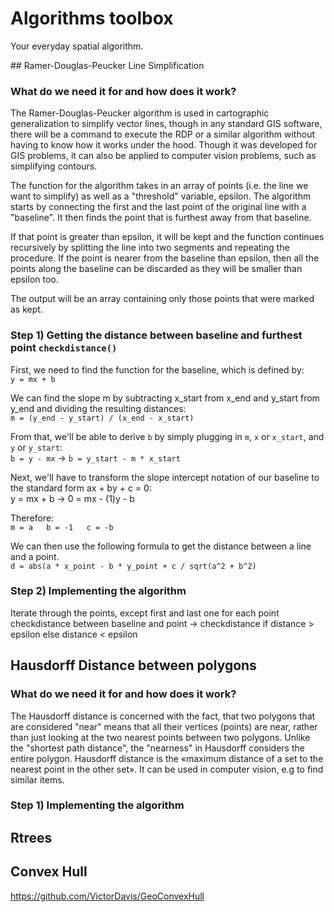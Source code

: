# Algorithms toolbox
Your everyday spatial algorithm.

## Ramer-Douglas-Peucker Line Simplification
### What do we need it for and how does it work?
The Ramer-Douglas-Peucker algorithm is used in cartographic generalization to simplify vector lines, though in any standard GIS software, there will be a command to execute the RDP or a similar algorithm without having to know how it works under the hood. Though it was developed for GIS problems, it can also be applied to computer vision problems, such as simplifying contours.

The function for the algorithm takes in an array of points (i.e. the line we want to simplify) as well as a "threshold" variable, epsilon. The algorithm starts by connecting the first and the last point of the original line with a "baseline". It then finds the point that is furthest away from that baseline. 

If that point is greater than epsilon, it will be kept and the function continues recursively by splitting the line into two segments and repeating the procedure.
If the point is nearer from the baseline than epsilon, then all the points along the baseline can be discarded as they will be smaller than epsilon too. 

The output will be an array containing only those points that were marked as kept. 

### Step 1) Getting the distance between baseline and furthest point `checkdistance()`
First, we need to find the function for the baseline, which is defined by:  
` y = mx + b `

We can find the slope m by subtracting x_start from x_end and y_start from y_end and dividing the resulting distances:  
`m = (y_end - y_start) / (x_end - x_start)`

From that, we'll be able to derive `b` by simply plugging in `m`, `x` or `x_start`, and `y` or `y_start`:  
`b = y - mx` -> `b = y_start - m * x_start`

Next, we'll have to transform the slope intercept notation of our baseline to the standard form ax + by + c = 0:  
y = mx + b -> 0 = mx - (1)y - b

Therefore:  
`m = a  
b = -1  
c = -b`  

We can then use the following formula to get the distance between a line and a point.  
`d = abs(a * x_point - b * y_point + c / sqrt(a^2 + b^2)`


### Step 2) Implementing the algorithm

Iterate through the points, except first and last one
for each point checkdistance between baseline and point -> checkdistance
if distance > epsilon
else distance < epsilon


## Hausdorff Distance between polygons
### What do we need it for and how does it work?
The Hausdorff distance is concerned with the fact, that two polygons that are considered "near" means that all their vertices (points) are near, rather than just looking at the two nearest points between two polygons. Unlike the "shortest path distance", the "nearness" in Hausdorff considers the entire polygon. Hausdorff distance is the «maximum distance of a set to the nearest point in the other set». It can be used in computer vision, e.g to find similar items.

### Step 1) Implementing the algorithm


## Rtrees
## Convex Hull
https://github.com/VictorDavis/GeoConvexHull
